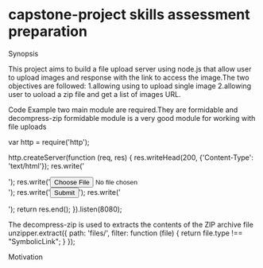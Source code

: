 # capstone-project skills assessment preparation
Synopsis

This project aims to build a file upload server using node.js that allow user to upload images and response with the link to access the image.The two objectives are followed:
1.allowing using to upload single image 
2.allowing user to uoload a zip file and get a list of images URL.

Code Example
two main module are required.They are formidable and decompress-zip
formidable module is a very good module for working with file uploads

var http = require('http');

http.createServer(function (req, res) {
  res.writeHead(200, {'Content-Type': 'text/html'});
  res.write('<form action="fileupload" method="post" enctype="multipart/form-data">');
  res.write('<input type="file" name="filetoupload"><br>');
  res.write('<input type="submit">');
  res.write('</form>');
  return res.end();
}).listen(8080);

The decompress-zip is used to extracts the contents of the ZIP archive file
unzipper.extract({
      	    path: 'files/',
      	    filter: function (file) {
      	        return file.type !== "SymbolicLink";
      	    }
      	});
        
 Motivation
